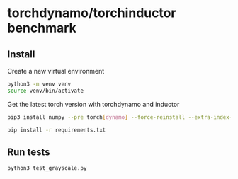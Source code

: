 # torchdynamo/torchinductor benchmark

## Install

Create a new virtual environment

```bash
python3 -m venv venv
source venv/bin/activate
```

Get the latest torch version with torchdynamo and inductor

```bash
pip3 install numpy --pre torch[dynamo] --force-reinstall --extra-index-url https://download.pytorch.org/whl/nightly/cu117
```

```bash
pip install -r requirements.txt
```

## Run tests

```bash
python3 test_grayscale.py
```
